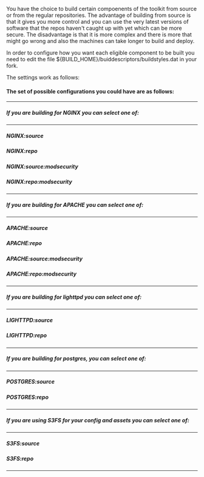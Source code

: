 You have the choice to build certain compoenents of the toolkit from source or from the regular repositories. 
The advantage of building from source is that it gives you more control and you can use the very latest versions of software that the repos haven't caught up with yet which can be more secure. The disadvantage is that it is more complex and there is more that might go wrong and also the machines can take longer to build and deploy. 

In order to configure how you want each eligible component to be built you need to edit the file ${BUILD_HOME}/buiddescriptors/buildstyles.dat in your fork.

The settings work as follows:

#### The set of possible configurations you could have are as follows:
-----
##### If you are building for NGINX you can select one of:
-----
##### NGINX:source
##### NGINX:repo
##### NGINX:source:modsecurity
##### NGINX:repo:modsecurity
-----
##### If you are building for APACHE you can select one of:
-----
##### APACHE:source
##### APACHE:repo
##### APACHE:source:modsecurity
##### APACHE:repo:modsecurity
-----
##### If you are building for lighttpd you can select one of:
-----
##### LIGHTTPD:source
##### LIGHTTPD:repo
-----
##### If you are building for postgres, you can select one of:
-----
##### POSTGRES:source
##### POSTGRES:repo
-----
##### If you are using S3FS for your config and assets you can select one of:
-----
##### S3FS:source
##### S3FS:repo
-----
